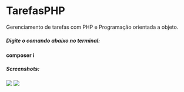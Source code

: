 <h1>TarefasPHP</h1>
<p>Gerenciamento de tarefas com PHP e Programação orientada a objeto.</p>

<h5>Digite o comando abaixo no terminal:</h2>
<b>composer i</b><br>

<h5>Screenshots:</h2>

<img src="https://i.postimg.cc/28D5YySK/01.jpg" />
<img src="https://i.postimg.cc/Fzt0NvYV/02.jpg" />
